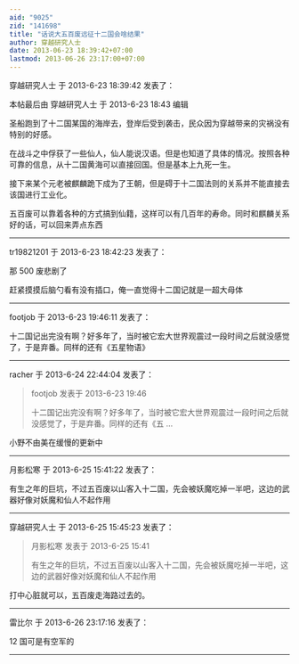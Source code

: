 ```yaml
---
aid: "9025"
zid: "141698"
title: "话说大五百废远征十二国会啥结果"
author: 穿越研究人士
date: 2013-06-23 18:39:42+07:00
lastmod: 2013-06-26 23:17:00+07:00
---
```


穿越研究人士 于 2013-6-23 18:39:42 发表了：

本帖最后由 穿越研究人士 于 2013-6-23 18:43 编辑

圣船跑到了十二国某国的海岸去，登岸后受到袭击，民众因为穿越带来的灾祸没有特别的好感。

在战斗之中俘获了一些仙人，仙人能说汉语。但是也知道了具体的情况。按照各种可靠的信息，从十二国黄海可以直接回国。但是基本上九死一生。

接下来某个元老被麒麟跪下成为了王朝，但是碍于十二国法则的关系并不能直接去该国进行工业化。

五百废可以靠着各种的方式搞到仙籍，这样可以有几百年的寿命。同时和麒麟关系好的话，可以回来弄点东西

---

tr19821201 于 2013-6-23 18:42:23 发表了：

那 500 废悲剧了

赶紧摸摸后脑勺看有没有插口，俺一直觉得十二国记就是一超大母体

---

footjob 于 2013-6-23 19:46:11 发表了：

十二国记出完没有啊？好多年了，当时被它宏大世界观震过一段时间之后就没感觉了，于是弃番。同样的还有《五星物语》

---

racher 于 2013-6-24 22:44:04 发表了：

> footjob 发表于 2013-6-23 19:46
>
> 十二国记出完没有啊？好多年了，当时被它宏大世界观震过一段时间之后就没感觉了，于是弃番。同样的还有《五 ...

小野不由美在缓慢的更新中

---

月影松寒 于 2013-6-25 15:41:22 发表了：

有生之年的巨坑，不过五百废以山客入十二国，先会被妖魔吃掉一半吧，这边的武器好像对妖魔和仙人不起作用

---

穿越研究人士 于 2013-6-25 15:45:23 发表了：

> 月影松寒 发表于 2013-6-25 15:41
>
> 有生之年的巨坑，不过五百废以山客入十二国，先会被妖魔吃掉一半吧，这边的武器好像对妖魔和仙人不起作用

打中心脏就可以，五百废走海路过去的。

---

雷比尔 于 2013-6-26 23:17:16 发表了：

12 国可是有空军的

---
